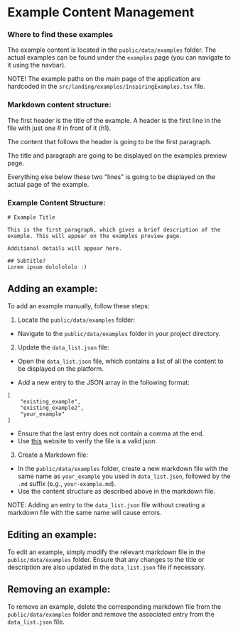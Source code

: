 
# Example Content Management
### Where to find these examples
The example content is located in the `public/data/examples` folder.
The actual examples can be found under the `examples` page (you can navigate to it using the navbar).

NOTE! The example paths on the main page of the application are hardcoded in the `src/landing/examples/InspiringExamples.tsx` file.

### Markdown content structure:

The first header is the title of the example. A header is the first line in the file with just one # in front of it (h1).

The content that follows the header is going to be the first paragraph.

The title and paragraph are going to be displayed on the examples preview page.

Everything else below these two "lines" is going to be displayed on the actual page of the example.


### Example Content Structure:
```
# Example Title

This is the first paragraph, which gives a brief description of the example. This will appear on the examples preview page.

Additional details will appear here.

## Subtitle?
Lorem ipsum dololololo :)

```

## Adding an example:
To add an example manually, follow these steps:
1. Locate the `public/data/examples` folder:

- Navigate to the `public/data/examples` folder in your project directory.

2. Update the `data_list.json` file:

- Open the `data_list.json` file, which contains a list of all the content to be displayed on the platform.

- Add a new entry to the JSON array in the following format:
```
[
	"existing_example",
	"existing_example2",
	"your_example"
]
```

- Ensure that the last entry does not contain a comma at the end.
- Use [this](https://jsonlint.com/) website to verify the file is a valid json.

3. Create a Markdown file:
- In the `public/data/examples` folder, create a new markdown file with the same name as `your_example` you used in `data_list.json`, followed by the `.md` suffix (e.g., `your-example.md`).
- Use the content structure as described above in the markdown file.

NOTE: Adding an entry to the `data_list.json` file without creating a markdown file with the same name will cause errors.

## Editing an example:
To edit an example, simply modify the relevant markdown file in the `public/data/examples` folder. Ensure that any changes to the title or description are also updated in the `data_list.json` file if necessary.

## Removing an example:
To remove an example, delete the corresponding markdown file from the `public/data/examples` folder and remove the associated entry from the `data_list.json` file.
